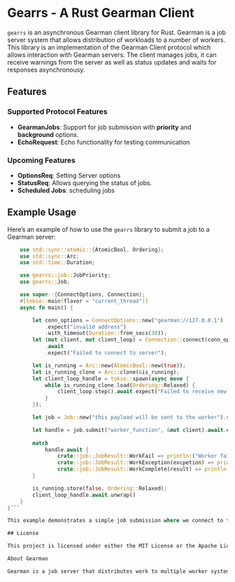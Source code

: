 # Gearrs - A Rust Gearman Client

`gearrs` is an asynchronous Gearman client library for Rust. Gearman is a job server system that allows distribution of workloads to a number of workers. This library is an implementation of the Gearman Client protocol which allows interaction with Gearman servers. The client manages jobs, it can receive warnings from the server as well as status updates and waits for responses asynchronousy.

## Features
### Supported Protocol Features

- **GearmanJobs**: Support for job submission with **priority** and **background** options.
- **EchoRequest**: Echo functionality for testing communication

### Upcoming Features

- **OptionsReq**: Setting Server options
- **StatusReq**: Allows querying the status of jobs.
- **Scheduled Jobs**: scheduling jobs 

## Example Usage

Here’s an example of how to use the `gearrs` library to submit a job to a Gearman server:

```rust
    use std::sync::atomic::{AtomicBool, Ordering};
    use std::sync::Arc;
    use std::time::Duration;

    use gearrs::job::JobPriority;
    use gearrs::Job;

    use super::{ConnectOptions, Connection};
    #[tokio::main(flavor = "current_thread")]
    async fn main() {

        let conn_options = ConnectOptions::new("gearman://127.0.0.1")
            .expect("invalid address")
            .with_timeout(Duration::from_secs(30));
        let (mut client, mut client_loop) = Connection::connect(conn_options)
            .await
            .expect("Failed to connect to server");

        let is_running = Arc::new(AtomicBool::new(true));
        let is_running_clone = Arc::clone(&is_running);
        let client_loop_handle = tokio::spawn(async move {
            while is_running_clone.load(Ordering::Relaxed) {
                client_loop.step().await.expect("Failed to receive new responses")
            }
        });

        let job = Job::new("this payload will be sent to the worker").set_priority(JobPriority::Default).is_background(false);

        let handle = job.submit("worker_function", &mut client).await.expect("Server responded with error");
    
        match 
            handle.await {
                crate::job::JobResult::WorkFail => println!("Worker failed"),
                crate::job::JobResult::WorkException(excpetion) => println!("Worker returned exception: {:?}", excpetion.get_opaque_response()),
                crate::job::JobResult::WorkComplete(result) => println!("Worker returned bytes: {:?}", result.get_opaque_response())
        }

        is_running.store(false, Ordering::Relaxed);
        client_loop_handle.await.unwrap()
    }
}```

This example demonstrates a simple job submission where we connect to the Gearman server at 127.0.0.1:4730, submit a job, and print the result.

## License

This project is licensed under either the MIT License or the Apache License 2.0, at your option. See the LICENSE-MIT or LICENSE-APACHE files for details.

About Gearman

Gearman is a job server that distributes work to multiple worker systems, allowing you to build scalable applications that can perform tasks concurrently. It's especially useful for systems that require job queues, parallel processing, and load balancing.
